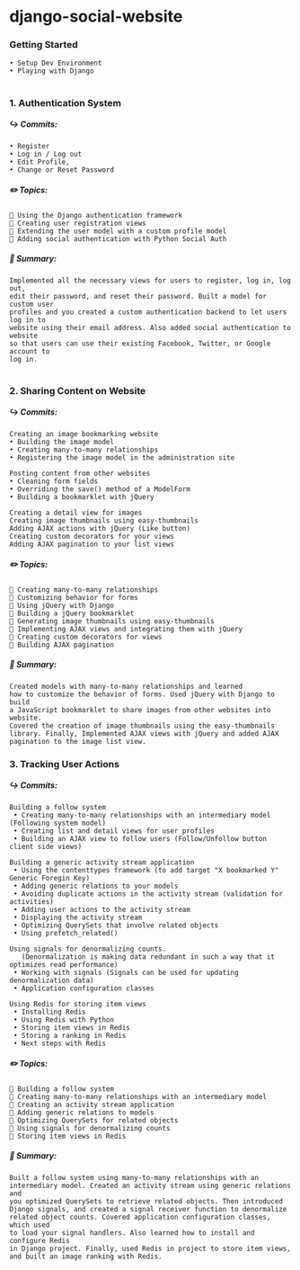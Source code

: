 # django-social-website

 ### Getting Started
    • Setup Dev Environment
    • Playing with Django
 #
 ### 1. Authentication System 
  ##### ↪️ Commits:
    • Register 
    • Log in / Log out
    • Edit Profile, 
    • Change or Reset Password
  
  ##### ✏️ Topics:
    📌 Using the Django authentication framework
    📌 Creating user registration views
    📌 Extending the user model with a custom profile model
    📌 Adding social authentication with Python Social Auth
   
  ##### 📄 Summary:
  
    Implemented all the necessary views for users to register, log in, log out,
    edit their password, and reset their password. Built a model for custom user
    profiles and you created a custom authentication backend to let users log in to
    website using their email address. Also added social authentication to website
    so that users can use their existing Facebook, Twitter, or Google account to
    log in.
  #
  ### 2. Sharing Content on Website 
   ##### ↪️ Commits:
    Creating an image bookmarking website
    • Building the image model
    • Creating many-to-many relationships
    • Registering the image model in the administration site
    
    Posting content from other websites
    • Cleaning form fields
    • Overriding the save() method of a ModelForm
    • Building a bookmarklet with jQuery 
    
    Creating a detail view for images 
    Creating image thumbnails using easy-thumbnails 
    Adding AJAX actions with jQuery (Like button)
    Creating custom decorators for your views
    Adding AJAX pagination to your list views
    
   ##### ✏️ Topics:
    📌 Creating many-to-many relationships
    📌 Customizing behavior for forms
    📌 Using jQuery with Django
    📌 Building a jQuery bookmarklet
    📌 Generating image thumbnails using easy-thumbnails
    📌 Implementing AJAX views and integrating them with jQuery
    📌 Creating custom decorators for views
    📌 Building AJAX pagination
    
   ##### 📄 Summary:
    Created models with many-to-many relationships and learned
    how to customize the behavior of forms. Used jQuery with Django to build
    a JavaScript bookmarklet to share images from other websites into website. 
    Covered the creation of image thumbnails using the easy-thumbnails
    library. Finally, Implemented AJAX views with jQuery and added AJAX
    pagination to the image list view.
    
    
   ### 3. Tracking User Actions
   ##### ↪️ Commits:
    Building a follow system
     • Creating many-to-many relationships with an intermediary model (Following system model)
     • Creating list and detail views for user profiles 
     • Building an AJAX view to follow users (Follow/Unfollow button client side views)
     
    Building a generic activity stream application
     • Using the contenttypes framework (to add target "X bookmarked Y" Generic Foregin Key)
     • Adding generic relations to your models
     • Avoiding duplicate actions in the activity stream (validation for activities)
     • Adding user actions to the activity stream 
     • Displaying the activity stream
     • Optimizing QuerySets that involve related objects
     • Using prefetch_related()
     
    Using signals for denormalizing counts. 
       (Denormalization is making data redundant in such a way that it optimizes read performance)
     • Working with signals (Signals can be used for updating denormalization data)
     • Application configuration classes
  
    Using Redis for storing item views
     • Installing Redis
     • Using Redis with Python
     • Storing item views in Redis
     • Storing a ranking in Redis
     • Next steps with Redis

    
    
   ##### ✏️ Topics:
    📌 Building a follow system
    📌 Creating many-to-many relationships with an intermediary model
    📌 Creating an activity stream application
    📌 Adding generic relations to models
    📌 Optimizing QuerySets for related objects
    📌 Using signals for denormalizing counts
    📌 Storing item views in Redis
    
   ##### 📄 Summary:
    Built a follow system using many-to-many relationships with an
    intermediary model. Created an activity stream using generic relations and
    you optimized QuerySets to retrieve related objects. Then introduced
    Django signals, and created a signal receiver function to denormalize
    related object counts. Covered application configuration classes, which used
    to load your signal handlers. Also learned how to install and configure Redis
    in Django project. Finally, used Redis in project to store item views,
    and built an image ranking with Redis.

